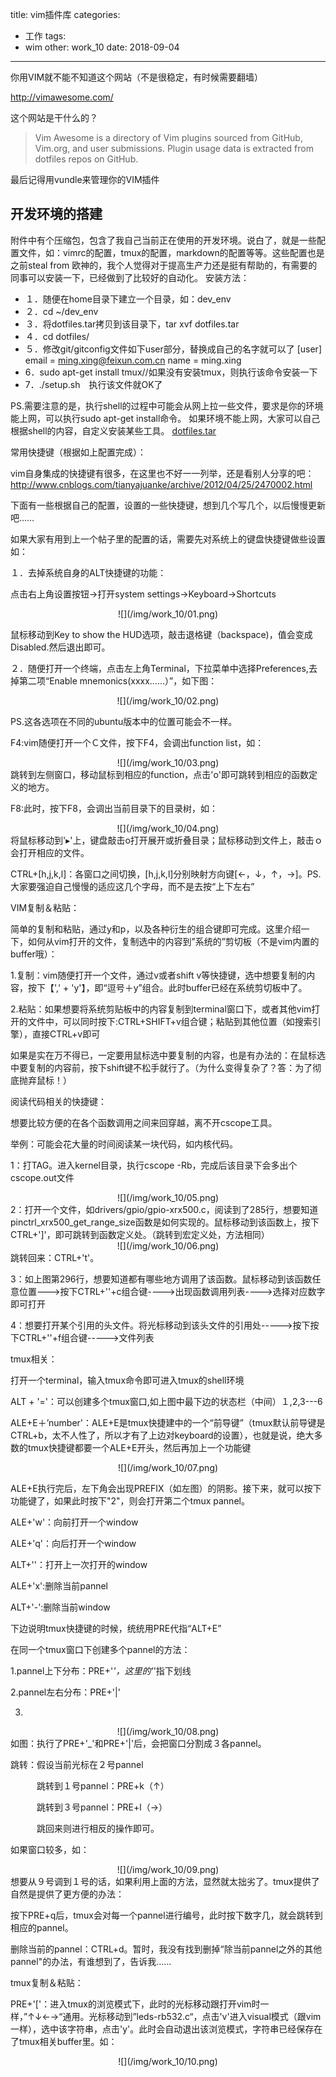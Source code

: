 title: vim插件库
categories:
- 工作
tags:
- wim
other: work_10
date: 2018-09-04
---
你用VIM就不能不知道这个网站（不是很稳定，有时候需要翻墙）

http://vimawesome.com/

这个网站是干什么的？

> Vim Awesome is a directory of Vim plugins sourced from GitHub, Vim.org, and user submissions. Plugin usage data is extracted from dotfiles repos on GitHub.

 

最后记得用vundle来管理你的VIM插件

## **开发环境的搭建**
附件中有个压缩包，包含了我自己当前正在使用的开发环境。说白了，就是一些配置文件，如：vimrc的配置，tmux的配置，markdown的配置等等。这些配置也是之前steal from 欧神的，我个人觉得对于提高生产力还是挺有帮助的，有需要的同事可以安装一下，已经做到了比较好的自动化。
安装方法：
- １．随便在home目录下建立一个目录，如：dev_env
- ２．cd ~/dev_env
- ３．将dotfiles.tar拷贝到该目录下，tar xvf dotfiles.tar
- ４．cd dotfiles/
- ５．修改git/gitconfig文件如下user部分，替换成自己的名字就可以了
    [user]
    email = ming.xing@feixun.com.cn
    name = ming.xing
- 6．sudo apt-get install tmux//如果没有安装tmux，则执行该命令安装一下
- 7．./setup.sh　执行该文件就OK了

PS.需要注意的是，执行shell的过程中可能会从网上拉一些文件，要求是你的环境能上网，可以执行sudo apt-get install命令。
如果环境不能上网，大家可以自己根据shell的内容，自定义安装某些工具。
[dotfiles.tar][dotfiles.tar]

常用快捷键（根据如上配置完成）：

vim自身集成的快捷键有很多，在这里也不好一一列举，还是看别人分享的吧：http://www.cnblogs.com/tianyajuanke/archive/2012/04/25/2470002.html

下面有一些根据自己的配置，设置的一些快捷键，想到几个写几个，以后慢慢更新吧……

如果大家有用到上一个帖子里的配置的话，需要先对系统上的键盘快捷键做些设置如：

１．去掉系统自身的ALT快捷键的功能：

点击右上角设置按钮->打开system settings->Keyboard->Shortcuts
<div align="center">![](/img/work_10/01.png)</div>

鼠标移动到Key to show the HUD选项，敲击退格键（backspace)，值会变成Disabled.然后退出即可。

２．随便打开一个终端，点击左上角Terminal，下拉菜单中选择Preferences,去掉第二项“Enable mnemonics(xxxx……）”，如下图：
<div align="center">![](/img/work_10/02.png)</div>

PS.这各选项在不同的ubuntu版本中的位置可能会不一样。

F4:vim随便打开一个Ｃ文件，按下F4，会调出function list，如：
<div align="center">![](/img/work_10/03.png)</div>
跳转到左侧窗口，移动鼠标到相应的function，点击'o'即可跳转到相应的函数定义的地方。

F8:此时，按下F8，会调出当前目录下的目录树，如：

<div align="center">![](/img/work_10/04.png)</div>
将鼠标移动到'▸'上，键盘敲击o打开展开或折叠目录；鼠标移动到文件上，敲击ｏ会打开相应的文件。

CTRL+[h,j,k,l]：各窗口之间切换，[h,j,k,l]分别映射方向键[←，↓，↑，→]。PS.大家要强迫自己慢慢的适应这几个字母，而不是去按“上下左右”

VIM复制＆粘贴：

简单的复制和粘贴，通过y和p，以及各种衍生的组合键即可完成。这里介绍一下，如何从vim打开的文件，复制选中的内容到”系统的”剪切板（不是vim内置的buffer哦）：

1.复制：vim随便打开一个文件，通过v或者shift v等快捷键，选中想要复制的内容，按下【',' + 'y'】，即“逗号＋y”组合。此时buffer已经在系统剪切板中了。

2.粘贴：如果想要将系统剪贴板中的内容复制到terminal窗口下，或者其他vim打开的文件中，可以同时按下:CTRL+SHIFT+v组合键；粘贴到其他位置（如搜索引擎），直接CTRL+v即可

如果是实在万不得已，一定要用鼠标选中要复制的内容，也是有办法的：在鼠标选中要复制的内容前，按下shift键不松手就行了。（为什么变得复杂了？答：为了彻底抛弃鼠标！）

阅读代码相关的快捷键：

想要比较方便的在各个函数调用之间来回穿越，离不开cscope工具。

举例：可能会花大量的时间阅读某一块代码，如内核代码。

1：打TAG。进入kernel目录，执行cscope -Rb，完成后该目录下会多出个cscope.out文件
<div align="center">![](/img/work_10/05.png)</div>
2：打开一个文件，如drivers/gpio/gpio-xrx500.c，阅读到了285行，想要知道pinctrl_xrx500_get_range_size函数是如何实现的。鼠标移动到该函数上，按下CTRL+']'，即可跳转到函数定义处。（跳转到宏定义处，方法相同）
<div align="center">![](/img/work_10/06.png)</div>
跳转回来：CTRL+'t'。

3：如上图第296行，想要知道都有哪些地方调用了该函数。鼠标移动到该函数任意位置--->按下CTRL+'\'+c组合键---->出现函数调用列表---->选择对应数字即可打开

4：想要打开某个引用的头文件。将光标移动到该头文件的引用处----->按下按下CTRL+'\'+f组合键----->文件列表

tmux相关：

打开一个terminal，输入tmux命令即可进入tmux的shell环境

ALT + '='：可以创建多个tmux窗口,如上图中最下边的状态栏（中间）１,2,3---6

ALE+E＋’number'：ALE+E是tmux快捷建中的一个“前导键”（tmux默认前导键是CTRL+b，太不人性了，所以才有了上边对keyboard的设置），也就是说，绝大多数的tmux快捷键都要一个ALE+E开头，然后再加上一个功能键

<div align="center">![](/img/work_10/07.png)</div>

ALE+E执行完后，左下角会出现PREFIX（如左图）的阴影。接下来，就可以按下功能键了，如果此时按下"2"，则会打开第二个tmux pannel。

ALE+'w'：向前打开一个window

ALE+'q'：向后打开一个window

ALT+'\'：打开上一次打开的window

ALE+'x':删除当前pannel

ALT+'-':删除当前window

下边说明tmux快捷键的时候，统统用PRE代指“ALT+E”

在同一个tmux窗口下创建多个pannel的方法：

1.pannel上下分布：PRE+'_'，这里的'_'指下划线

2.pannel左右分布：PRE+'|'

3.
<div align="center">![](/img/work_10/08.png)</div>
如图：执行了PRE+'_'和PRE+'|'后，会把窗口分割成３各pannel。

跳转：假设当前光标在２号pannel

　　　跳转到１号pannel：PRE+k（↑）

　　　跳转到３号pannel：PRE+l（→）

　　　跳回来则进行相反的操作即可。

如果窗口较多，如：
<div align="center">![](/img/work_10/09.png)</div>
想要从９号调到１号的话，如果利用上面的方法，显然就太拙劣了。tmux提供了自然是提供了更方便的办法：

按下PRE+q后，tmux会对每一个pannel进行编号，此时按下数字几，就会跳转到相应的pannel。

删除当前的pannel：CTRL+d。暂时，我没有找到删掉“除当前pannel之外的其他pannel"的办法，有谁想到了，告诉我……

tmux复制＆粘贴：

PRE+'['：进入tmux的浏览模式下，此时的光标移动跟打开vim时一样，”↑↓←→“通用。光标移动到”leds-rb532.c“，点击'v'进入visual模式（跟vim一样），选中该字符串，点击'y'。此时会自动退出该浏览模式，字符串已经保存在了tmux相关buffer里。如：
<div align="center">![](/img/work_10/10.png)</div>

[dotfiles.tar]: file/work_10/dotfiles.tar